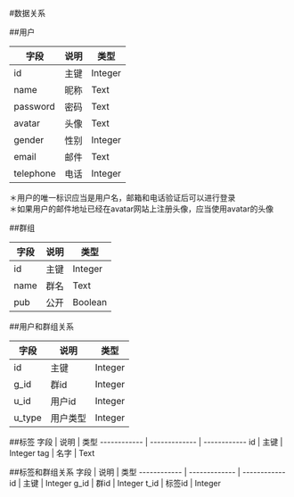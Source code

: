 #数据关系

##用户

字段          | 说明           | 类型
------------ | ------------- | ------------
id           | 主键           | Integer
name         | 昵称           | Text
password     | 密码           | Text
avatar       | 头像           | Text
gender       | 性别           | Integer
email        | 邮件           | Text
telephone    | 电话           | Integer

＊用户的唯一标识应当是用户名，邮箱和电话验证后可以进行登录		
＊如果用户的邮件地址已经在avatar网站上注册头像，应当使用avatar的头像

##群组


字段          | 说明           | 类型
------------ | ------------- | ------------
id           | 主键           | Integer
name         | 群名           | Text
pub          | 公开           | Boolean

##用户和群组关系

字段          | 说明           | 类型
------------ | ------------- | ------------
id           | 主键           | Integer
g_id         | 群id           | Integer
u_id         | 用户id         | Integer
u_type       | 用户类型        | Integer

##标签
字段          | 说明           | 类型
------------ | ------------- | ------------
id           | 主键           | Integer
tag          | 名字           | Text

##标签和群组关系
字段          | 说明           | 类型
------------ | ------------- | ------------
id           | 主键           | Integer
g_id         | 群id           | Integer
t_id         | 标签id         | Integer
